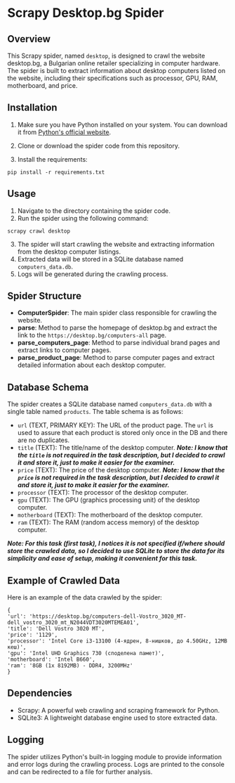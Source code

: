 # Scrapy Desktop.bg Spider

## Overview
This Scrapy spider, named `desktop`, is designed to crawl the website desktop.bg, a Bulgarian online retailer specializing in computer hardware. The spider is built to extract information about desktop computers listed on the website, including their specifications such as processor, GPU, RAM, motherboard, and price.

## Installation
1. Make sure you have Python installed on your system. You can download it from [Python's official website](https://www.python.org/).

2. Clone or download the spider code from this repository.

3. Install the requirements:
```
pip install -r requirements.txt
```

## Usage
1. Navigate to the directory containing the spider code.
2. Run the spider using the following command:

```
scrapy crawl desktop
```

3. The spider will start crawling the website and extracting information from the desktop computer listings.
4. Extracted data will be stored in a SQLite database named `computers_data.db`.
5. Logs will be generated during the crawling process.

## Spider Structure
- **ComputerSpider**: The main spider class responsible for crawling the website.
- **parse**: Method to parse the homepage of desktop.bg and extract the link to the `https://desktop.bg/computers-all` page.
- **parse_computers_page**: Method to parse individual brand pages and extract links to computer pages.
- **parse_product_page**: Method to parse computer pages and extract detailed information about each desktop computer.

## Database Schema
The spider creates a SQLite database named `computers_data.db` with a single table named `products`. The table schema is as follows:
- `url` (TEXT, PRIMARY KEY): The URL of the product page. The `url` is used to assure that each product is stored only once in the DB and there are no duplicates.
- `title` (TEXT): The title/name of the desktop computer. ***_Note: I know that the `title` is not required in the task description, but I decided to crawl it and store it, just to make it easier for the examiner._***
- `price` (TEXT): The price of the desktop computer. ***_Note: I know that the `price` is not required in the task description, but I decided to crawl it and store it, just to make it easier for the examiner._***
- `processor` (TEXT): The processor of the desktop computer.
- `gpu` (TEXT): The GPU (graphics processing unit) of the desktop computer.
- `motherboard` (TEXT): The motherboard of the desktop computer.
- `ram` (TEXT): The RAM (random access memory) of the desktop computer.

_**Note: For this task (first task), I notices it is not specified if/where should store the crawled data, so I decided to use SQLite to store the data for its simplicity and ease of setup, making it convenient for this task.**_

## Example of Crawled Data
Here is an example of the data crawled by the spider:

```
{
'url': 'https://desktop.bg/computers-dell-Vostro_3020_MT-dell_vostro_3020_mt_N2044VDT3020MTEMEA01',
'title': 'Dell Vostro 3020 MT',
'price': '1129',
'processor': 'Intel Core i3-13100 (4-ядрен, 8-нишков, до 4.50GHz, 12MB кеш)',
'gpu': 'Intel UHD Graphics 730 (споделена памет)',
'motherboard': 'Intel B660',
'ram': '8GB (1x 8192MB) - DDR4, 3200MHz'
}
```

## Dependencies
- Scrapy: A powerful web crawling and scraping framework for Python.
- SQLite3: A lightweight database engine used to store extracted data.

## Logging
The spider utilizes Python's built-in logging module to provide information and error logs during the crawling process. Logs are printed to the console and can be redirected to a file for further analysis.
